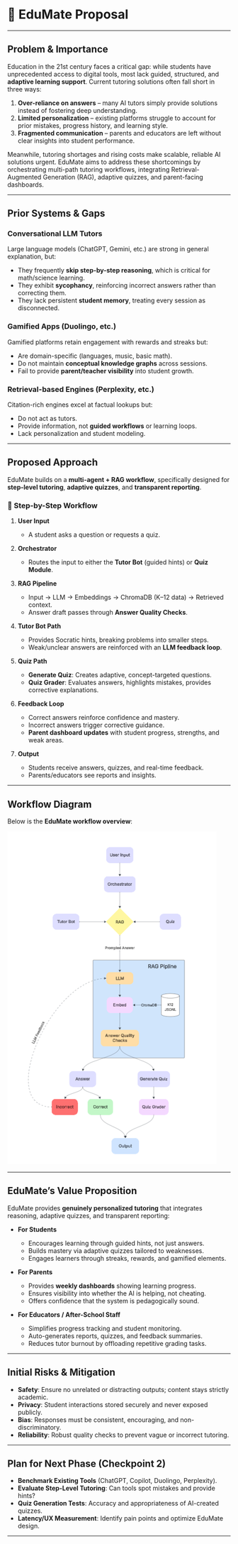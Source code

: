 # 📘 EduMate Proposal

---

## Problem & Importance

Education in the 21st century faces a critical gap: while students have unprecedented access to digital tools, most lack guided, structured, and **adaptive learning support**. Current tutoring solutions often fall short in three ways:  

1. **Over-reliance on answers** – many AI tutors simply provide solutions instead of fostering deep understanding.  
2. **Limited personalization** – existing platforms struggle to account for prior mistakes, progress history, and learning style.  
3. **Fragmented communication** – parents and educators are left without clear insights into student performance.  

Meanwhile, tutoring shortages and rising costs make scalable, reliable AI solutions urgent. EduMate aims to address these shortcomings by orchestrating multi-path tutoring workflows, integrating Retrieval-Augmented Generation (RAG), adaptive quizzes, and parent-facing dashboards.

---

## Prior Systems & Gaps

### Conversational LLM Tutors  
Large language models (ChatGPT, Gemini, etc.) are strong in general explanation, but:  
- They frequently **skip step-by-step reasoning**, which is critical for math/science learning.  
- They exhibit **sycophancy**, reinforcing incorrect answers rather than correcting them.  
- They lack persistent **student memory**, treating every session as disconnected.  

### Gamified Apps (Duolingo, etc.)  
Gamified platforms retain engagement with rewards and streaks but:  
- Are domain-specific (languages, music, basic math).  
- Do not maintain **conceptual knowledge graphs** across sessions.  
- Fail to provide **parent/teacher visibility** into student growth.  

### Retrieval-based Engines (Perplexity, etc.)  
Citation-rich engines excel at factual lookups but:  
- Do not act as tutors.  
- Provide information, not **guided workflows** or learning loops.  
- Lack personalization and student modeling.  

---

## Proposed Approach

EduMate builds on a **multi-agent + RAG workflow**, specifically designed for **step-level tutoring**, **adaptive quizzes**, and **transparent reporting**.  

### 🔄 Step-by-Step Workflow

1. **User Input**  
   - A student asks a question or requests a quiz.  

2. **Orchestrator**  
   - Routes the input to either the **Tutor Bot** (guided hints) or **Quiz Module**.  

3. **RAG Pipeline**  
   - Input → LLM → Embeddings → ChromaDB (K–12 data) → Retrieved context.  
   - Answer draft passes through **Answer Quality Checks**.  

4. **Tutor Bot Path**  
   - Provides Socratic hints, breaking problems into smaller steps.  
   - Weak/unclear answers are reinforced with an **LLM feedback loop**.  

5. **Quiz Path**  
   - **Generate Quiz**: Creates adaptive, concept-targeted questions.  
   - **Quiz Grader**: Evaluates answers, highlights mistakes, provides corrective explanations.  

6. **Feedback Loop**  
   - Correct answers reinforce confidence and mastery.  
   - Incorrect answers trigger corrective guidance.  
   - **Parent dashboard updates** with student progress, strengths, and weak areas.  

7. **Output**  
   - Students receive answers, quizzes, and real-time feedback.  
   - Parents/educators see reports and insights.  

---

## Workflow Diagram

Below is the **EduMate workflow overview**:

![EduMate Workflow](../flowchart.png)
  

---

## EduMate’s Value Proposition

EduMate provides **genuinely personalized tutoring** that integrates reasoning, adaptive quizzes, and transparent reporting:  

- **For Students**  
  - Encourages learning through guided hints, not just answers.  
  - Builds mastery via adaptive quizzes tailored to weaknesses.  
  - Engages learners through streaks, rewards, and gamified elements.  

- **For Parents**  
  - Provides **weekly dashboards** showing learning progress.  
  - Ensures visibility into whether the AI is helping, not cheating.  
  - Offers confidence that the system is pedagogically sound.  

- **For Educators / After-School Staff**  
  - Simplifies progress tracking and student monitoring.  
  - Auto-generates reports, quizzes, and feedback summaries.  
  - Reduces tutor burnout by offloading repetitive grading tasks.  

---

## Initial Risks & Mitigation

- **Safety**: Ensure no unrelated or distracting outputs; content stays strictly academic.  
- **Privacy**: Student interactions stored securely and never exposed publicly.  
- **Bias**: Responses must be consistent, encouraging, and non-discriminatory.  
- **Reliability**: Robust quality checks to prevent vague or incorrect tutoring.  

---

## Plan for Next Phase (Checkpoint 2)

- **Benchmark Existing Tools** (ChatGPT, Copilot, Duolingo, Perplexity).  
- **Evaluate Step-Level Tutoring**: Can tools spot mistakes and provide hints?  
- **Quiz Generation Tests**: Accuracy and appropriateness of AI-created quizzes.  
- **Latency/UX Measurement**: Identify pain points and optimize EduMate design.  

---

